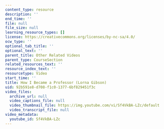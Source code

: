 ```yaml
---
content_type: resource
description: ''
end_time: ''
file: null
file_size: null
learning_resource_types: []
license: https://creativecommons.org/licenses/by-nc-sa/4.0/
ocw_type: ''
optional_tab_title: ''
optional_text: ''
parent_title: Other Related Videos
parent_type: CourseSection
related_resources_text: ''
resource_index_text: ''
resourcetype: Video
start_time: ''
title: How I Became a Professor (Lorna Gibson)
uid: 92b591e8-d708-f1c0-1377-6bf829451f3c
video_files:
  archive_url: null
  video_captions_file: null
  video_thumbnail_file: https://img.youtube.com/vi/Sf4VkBA-LZc/default.jpg
  video_transcript_file: null
video_metadata:
  youtube_id: Sf4VkBA-LZc
---
```

